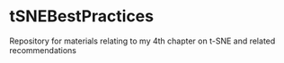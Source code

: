 # tSNEBestPractices
Repository for materials relating to my 4th chapter on t-SNE and related recommendations

